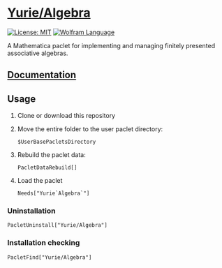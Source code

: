 # [Yurie/Algebra](https://github.com/yuriever/Yurie-Algebra)

[![License: MIT](https://img.shields.io/badge/License-MIT-blue.svg)](https://opensource.org/licenses/MIT)
[![Wolfram Language](https://img.shields.io/badge/Wolfram%20Language-14.3%2B-red.svg)](https://www.wolfram.com/language/)

A Mathematica paclet for implementing and managing finitely presented associative algebras.

## [Documentation](https://yuriever.github.io/symbolic/Yurie-Algebra/doc/)

## Usage

1. Clone or download this repository

2. Move the entire folder to the user paclet directory:

   ```wl
   $UserBasePacletsDirectory
   ```

3. Rebuild the paclet data:

   ```wl
   PacletDataRebuild[]
   ```

4. Load the paclet

    ```wl
    Needs["Yurie`Algebra`"]
    ```

### Uninstallation

```wl
PacletUninstall["Yurie/Algebra"]
```

### Installation checking

```wl
PacletFind["Yurie/Algebra"]
```
